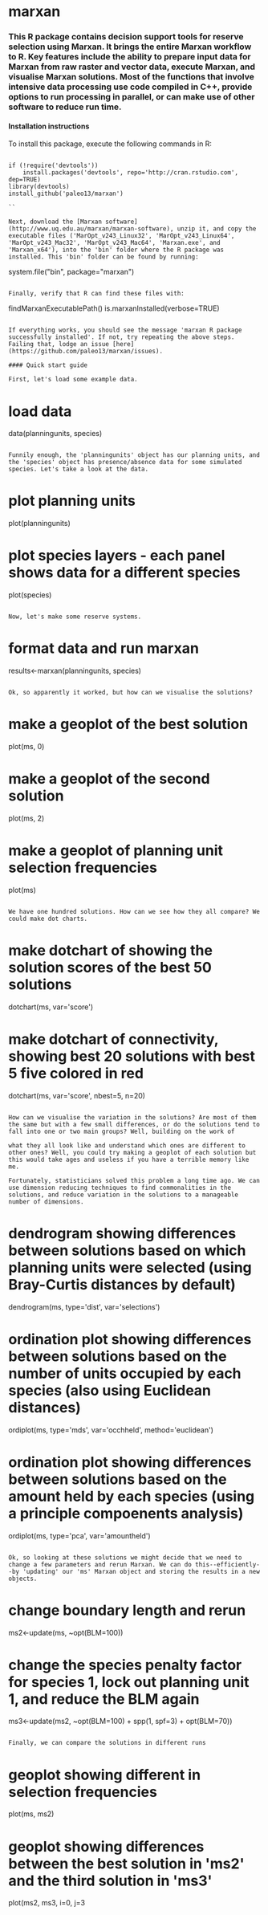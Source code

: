 marxan
============

### This R package contains decision support tools for reserve selection using Marxan. It brings the entire Marxan workflow to R. Key features include the ability to prepare input data for Marxan from raw    raster and vector data, execute Marxan, and visualise Marxan solutions. Most of the functions that involve intensive data processing use code compiled in C++, provide options to run processing in parallel, or can make use of other software to reduce run time.

#### Installation instructions

To install this package, execute the following commands in R:

```

if (!require('devtools'))
	install.packages('devtools', repo='http://cran.rstudio.com', dep=TRUE)
library(devtools)
install_github('paleo13/marxan')

``

Next, download the [Marxan software](http://www.uq.edu.au/marxan/marxan-software), unzip it, and copy the executable files ('MarOpt_v243_Linux32', 'MarOpt_v243_Linux64', 'MarOpt_v243_Mac32', 'MarOpt_v243_Mac64', 'Marxan.exe', and 'Marxan_x64'), into the 'bin' folder where the R package was installed. This 'bin' folder can be found by running:

```
system.file("bin", package="marxan")
```

Finally, verify that R can find these files with:

```
findMarxanExecutablePath()
is.marxanInstalled(verbose=TRUE)
```

If everything works, you should see the message 'marxan R package successfully installed'. If not, try repeating the above steps. Failing that, lodge an issue [here](https://github.com/paleo13/marxan/issues).

#### Quick start guide

First, let's load some example data.

```
# load data
data(planningunits, species)
```

Funnily enough, the 'planningunits' object has our planning units, and the 'species' object has presence/absence data for some simulated species. Let's take a look at the data.

``` 
# plot planning units
plot(planningunits)

# plot species layers - each panel shows data for a different species
plot(species)
```

Now, let's make some reserve systems.

```
# format data and run marxan
results<-marxan(planningunits, species)
```

Ok, so apparently it worked, but how can we visualise the solutions?

```
# make a geoplot of the best solution
plot(ms, 0)

# make a geoplot of the second solution
plot(ms, 2)

# make a geoplot of planning unit selection frequencies
plot(ms)
```

We have one hundred solutions. How can we see how they all compare? We could make dot charts.

```
# make dotchart of showing the solution scores of the best 50 solutions
dotchart(ms, var='score')


# make dotchart of connectivity, showing best 20 solutions with best 5 five colored in red
dotchart(ms, var='score', nbest=5, n=20)
```

How can we visualise the variation in the solutions? Are most of them the same but with a few small differences, or do the solutions tend to fall into one or two main groups? Well, building on the work of 

what they all look like and understand which ones are different to other ones? Well, you could try making a geoplot of each solution but this would take ages and useless if you have a terrible memory like me. 

Fortunately, statisticians solved this problem a long time ago. We can use dimension reducing techniques to find commonalities in the solutions, and reduce variation in the solutions to a manageable number of dimensions. 

```
# dendrogram showing differences between solutions based on which planning units were selected (using Bray-Curtis distances by default)
dendrogram(ms, type='dist', var='selections')

# ordination plot showing differences between solutions based on the number of units occupied by each species (also using Euclidean distances)
ordiplot(ms, type='mds', var='occhheld', method='euclidean')

# ordination plot showing differences between solutions based on the amount held by each species (using a principle compoenents analysis)
ordiplot(ms, type='pca', var='amountheld')
```

Ok, so looking at these solutions we might decide that we need to change a few parameters and rerun Marxan. We can do this--efficiently--by 'updating' our 'ms' Marxan object and storing the results in a new objects.

```
# change boundary length and rerun
ms2<-update(ms, ~opt(BLM=100))

# change the species penalty factor for species 1, lock out planning unit 1, and  reduce the BLM again
ms3<-update(ms2, ~opt(BLM=100) + spp(1, spf=3) + opt(BLM=70))

```

Finally, we can compare the solutions in different runs

```
# geoplot showing different in selection frequencies
plot(ms, ms2)

# geoplot showing differences between the best solution in 'ms2' and the third solution in 'ms3'
plot(ms2, ms3, i=0, j=3
````


